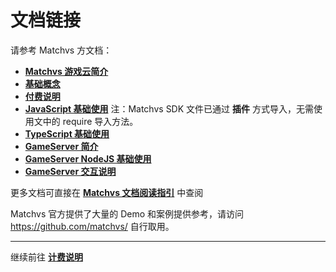 # 文档链接

请参考 Matchvs 方文档：
- [**Matchvs 游戏云简介**](https://doc.matchvs.com/matchvs)
- [**基础概念**](https://doc.matchvs.com/QuickStart/concept)
- [**付费说明**](https://doc.matchvs.com/PaymentHelp)
- [**JavaScript 基础使用**](https://doc.matchvs.com/APIBasic/JavaScriptBase) 注：Matchvs SDK 文件已通过 **插件** 方式导入，无需使用文中的 require 导入方法。
- [**TypeScript 基础使用**](https://doc.matchvs.com/APIBasic/TypeScriptBase)
- [**GameServer 简介**](https://doc.matchvs.com/QuickStart/GameServer-Introduction)
- [**GameServer NodeJS 基础使用**](https://doc.matchvs.com/APIBasic/GameServerNodeJSBase)
- [**GameServer 交互说明**](https://doc.matchvs.com/APIBasic/gsbasic)

更多文档可直接在 [**Matchvs 文档阅读指引**](https://doc.matchvs.com/ReadGuide) 中查阅

Matchvs 官方提供了大量的 Demo 和案例提供参考，请访问 https://github.com/matchvs/ 自行取用。

---

继续前往 [**计费说明**](billing-info.md)

